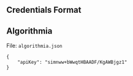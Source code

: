 ## Credentials Format

## Algorithmia

File: `algorithmia.json`

```
{
	"apiKey": "simnww+bWwqtHBAADF/KgAWBjgz1"
}
```
